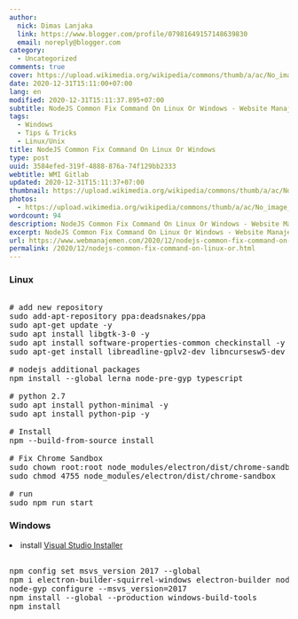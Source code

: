 ```yaml
---
author:
  nick: Dimas Lanjaka
  link: https://www.blogger.com/profile/07981649157148639830
  email: noreply@blogger.com
category:
  - Uncategorized
comments: true
cover: https://upload.wikimedia.org/wikipedia/commons/thumb/a/ac/No_image_available.svg/2048px-No_image_available.svg.png
date: 2020-12-31T15:11:00+07:00
lang: en
modified: 2020-12-31T15:11:37.895+07:00
subtitle: NodeJS Common Fix Command On Linux Or Windows - Website Manajemen Indonesia
tags:
  - Windows
  - Tips & Tricks
  - Linux/Unix
title: NodeJS Common Fix Command On Linux Or Windows
type: post
uuid: 3584efed-319f-4888-876a-74f129bb2333
webtitle: WMI Gitlab
updated: 2020-12-31T15:11:37+07:00
thumbnail: https://upload.wikimedia.org/wikipedia/commons/thumb/a/ac/No_image_available.svg/2048px-No_image_available.svg.png
photos:
  - https://upload.wikimedia.org/wikipedia/commons/thumb/a/ac/No_image_available.svg/2048px-No_image_available.svg.png
wordcount: 94
description: NodeJS Common Fix Command On Linux Or Windows - Website Manajemen Indonesia
excerpt: NodeJS Common Fix Command On Linux Or Windows - Website Manajemen Indonesia
url: https://www.webmanajemen.com/2020/12/nodejs-common-fix-command-on-linux-or.html
permalink: /2020/12/nodejs-common-fix-command-on-linux-or.html
---
```


<p></p><h3>Linux</h3> <pre class="bash"><br># add new repository<br>sudo add-apt-repository ppa:deadsnakes/ppa<br>sudo apt-get update -y<br>sudo apt install libgtk-3-0 -y<br>sudo apt install software-properties-common checkinstall -y<br>sudo apt-get install libreadline-gplv2-dev libncursesw5-dev libssl-dev libsqlite3-dev tk-dev libgdbm-dev libc6-dev libbz2-dev libffi-dev zlib1g-dev build-essential libncurses5-dev libgmp-dev libnss3-dev wget -y<br><br># nodejs additional packages<br>npm install --global lerna node-pre-gyp typescript<br><br># python 2.7<br>sudo apt install python-minimal -y<br>sudo apt install python-pip -y<br><br># Install<br>npm --build-from-source install<br><br># Fix Chrome Sandbox<br>sudo chown root:root node_modules/electron/dist/chrome-sandbox<br>sudo chmod 4755 node_modules/electron/dist/chrome-sandbox<br><br># run<br>sudo npm run start<br></pre> <h3>Windows</h3><li>install <a href="https://visualstudio.microsoft.com/thank-you-downloading-visual-studio/?sku=BuildTools" rel="noopener noreferer nofollow">Visual Studio Installer</a></li><pre><br>npm config set msvs_version 2017 --global<br>npm i electron-builder-squirrel-windows electron-builder node-gyp electron electron-rebuild -g<br>node-gyp configure --msvs_version=2017<br>npm install --global --production windows-build-tools<br>npm install<br></pre> <p></p>